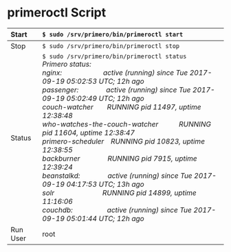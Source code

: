 # primeroctl Script


| Start | `$ sudo /srv/primero/bin/primeroctl start` |
| :--- | :--- |
| Stop | `$ sudo /srv/primero/bin/primeroctl stop` |
| Status | `$ sudo /srv/primero/bin/primeroctl status`<br>*Primero status:*<br>*nginx:&emsp;&emsp;&emsp;&emsp;&emsp;&emsp;active (running) since Tue 2017-09-19 05:02:53 UTC; 12h ago*<br>*passenger:&emsp;&emsp;&emsp;&emsp;active (running) since Tue 2017-09-19 05:02:49 UTC; 12h ago*<br>*couch-watcher&emsp;&emsp;RUNNING   pid 11497, uptime 12:38:48*<br>*who-watches-the-couch-watcher&emsp;&emsp;&emsp;RUNNING   pid 11604, uptime 12:38:47*<br>*primero-scheduler&emsp;RUNNING   pid 10823, uptime 12:38:55*<br>*backburner&emsp;&emsp;&emsp;&emsp;RUNNING   pid 7915, uptime 12:39:24*<br>*beanstalkd:&emsp;&emsp;&emsp;&emsp;active (running) since Tue 2017-09-19 04:17:53 UTC; 13h ago*<br>*solr&emsp;&emsp;&emsp;&emsp;&emsp;&emsp;&emsp;RUNNING   pid 14899, uptime 11:16:06*<br>*couchdb:&emsp;&emsp;&emsp;&emsp;&emsp;active (running) since Tue 2017-09-19 05:01:44 UTC; 12h ago*|
| Run User | root |

